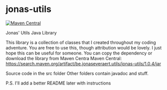 # jonas-utils
[![Maven Central](https://img.shields.io/maven-central/v/be.jonaseveraert.utils/jonas-utils.svg?label=Maven%20Central)](https://search.maven.org/search?q=g:%22be.jonaseveraert.utils%22%20AND%20a:%22jonas-utils%22)

Jonas' Utils Java Library

This library is a collection of classes that I created throughout my coding adventure. You are free to use this, though attribution
would be lovely. 
I just hope this can be useful for someone.
You can copy the dependency or download the library from Maven Centra
Maven Central: https://search.maven.org/artifact/be.jonaseveraert.utils/jonas-utils/1.0.4/jar

Source code in the src folder
Other folders contain javadoc and stuff.

P.S. I'll add a better README later with instructions
